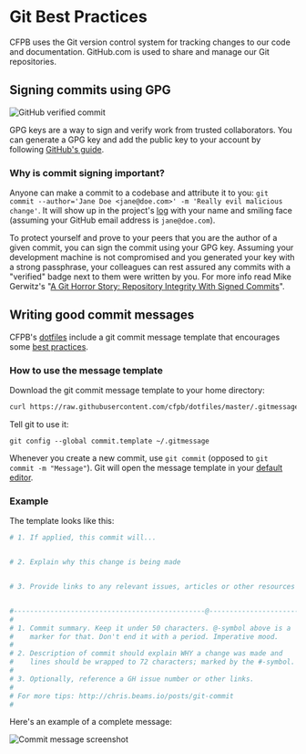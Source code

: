 # Git Best Practices

CFPB uses the Git version control system for tracking changes to our code and documentation.
GitHub.com is used to share and manage our Git repositories.

## Signing commits using GPG

![GitHub verified commit](https://raw.githubusercontent.com/cfpb/development/master/img/github-verified.png)

GPG keys are a way to sign and verify work from trusted collaborators.
You can generate a GPG key and add the public key to your account by following
[GitHub's guide](https://help.github.com/articles/signing-commits-with-gpg/).

### Why is commit signing important?

Anyone can make a commit to a codebase and attribute it to you:
`git commit --author='Jane Doe <jane@doe.com>' -m 'Really evil malicious change'`.
It will show up in the project's [log](https://github.com/cfpb/design-system/commits/master)
with your name and smiling face (assuming your GitHub email address is `jane@doe.com`).

To protect yourself and prove to your peers that you are the author of a given commit,
you can sign the commit using your GPG key.
Assuming your development machine is not compromised and you generated your key with a strong passphrase,
your colleagues can rest assured any commits with a "verified" badge next to them were written by you.
For more info read Mike Gerwitz's "[A Git Horror Story: Repository Integrity With Signed Commits](https://mikegerwitz.com/papers/git-horror-story)".

## Writing good commit messages

CFPB's [dotfiles](https://github.com/cfpb/dotfiles) include a git commit message template that encourages some
[best practices](https://chris.beams.io/posts/git-commit/).

### How to use the message template

Download the git commit message template to your home directory:

```sh
curl https://raw.githubusercontent.com/cfpb/dotfiles/master/.gitmessage -o ~/.gitmessage
```

Tell git to use it:

```
git config --global commit.template ~/.gitmessage
```

Whenever you create a new commit, use `git commit` (opposed to `git commit -m "Message"`).
Git will open the message template in your [default editor](https://help.github.com/articles/associating-text-editors-with-git/).

### Example

The template looks like this:

```sh
# 1. If applied, this commit will...


# 2. Explain why this change is being made


# 3. Provide links to any relevant issues, articles or other resources


#-----------------------------------------------@----------------------#
#
# 1. Commit summary. Keep it under 50 characters. @-symbol above is a
#    marker for that. Don't end it with a period. Imperative mood.
#
# 2. Description of commit should explain WHY a change was made and
#    lines should be wrapped to 72 characters; marked by the #-symbol.
#
# 3. Optionally, reference a GH issue number or other links.
#
# For more tips: http://chris.beams.io/posts/git-commit
#
```

Here's an example of a complete message:

![Commit message screenshot](https://raw.githubusercontent.com/cfpb/development/master/img/commit-message.png)

